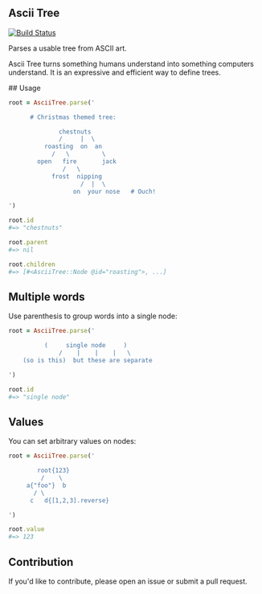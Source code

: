 ## Ascii Tree

[![Build Status](https://travis-ci.org/tuzz/ascii_tree.svg?branch=master)](https://travis-ci.org/tuzz/ascii_tree)

Parses a usable tree from ASCII art.

Ascii Tree turns something humans understand into something computers
understand. It is an expressive and efficient way to define trees.

## Usage

```ruby
root = AsciiTree.parse('

      # Christmas themed tree:

              chestnuts
              /     |  \
          roasting  on  an
            /   \         \
        open   fire       jack
               /   \
            frost  nipping
                    /  |  \
                  on  your nose   # Ouch!

')

root.id
#=> "chestnuts"

root.parent
#=> nil

root.children
#=> [#<AsciiTree::Node @id="roasting">, ...]
```

## Multiple words

Use parenthesis to group words into a single node:

```ruby
root = AsciiTree.parse('

          (     single node     )
              /    |    |    |   \
    (so is this)  but these are separate

')

root.id
#=> "single node"
```

## Values

You can set arbitrary values on nodes:

```ruby
root = AsciiTree.parse('

        root{123}
         /    \
     a{"foo"}  b
       / \
      c   d{[1,2,3].reverse}

')

root.value
#=> 123
```

## Contribution

If you'd like to contribute, please open an issue or submit a pull request.
